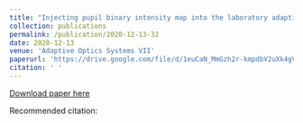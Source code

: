 ```yaml
---
title: "Injecting pupil binary intensity map into the laboratory adaptive optics bench using phase-only LCoS-SLM device"
collection: publications
permalink: /publication/2020-12-13-32
date: 2020-12-13
venue: 'Adaptive Optics Systems VII'
paperurl: 'https://drive.google.com/file/d/1euCaN_MmGzh2r-kmpdbV2uXk4gVO6A9u/view'
citation: ' '
---
```


<a href='https://drive.google.com/file/d/1euCaN_MmGzh2r-kmpdbV2uXk4gVO6A9u/view'>Download paper here</a>

Recommended citation:  